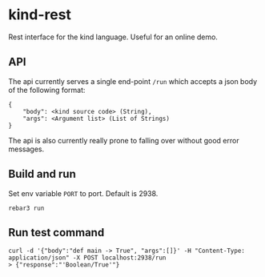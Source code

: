 kind-rest
=====

Rest interface for the kind language. Useful for an online demo.

API
---

The api currently serves a single end-point `/run` which accepts a json body of the following format:

```
{
    "body": <kind source code> (String),
    "args": <Argument list> (List of Strings)
}
```

The api is also currently really prone to falling over without good error messages.


Build and run
-----

Set env variable `PORT` to port. Default is 2938.

```
rebar3 run
```

Run test command
----------------

```
curl -d '{"body":"def main -> True", "args":[]}' -H "Content-Type: application/json" -X POST localhost:2938/run
> {"response":"'Boolean/True'"}
```

